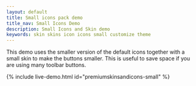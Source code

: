 ```yaml
---
layout: default
title: Small icons pack demo
title_nav: Small Icons Demo
description: Small Icons and Skin demo
keywords: skin skins icon icons small customize theme
---
```


This demo uses the smaller version of the default icons together with a small skin to make the buttons smaller. This is useful to save space if you are using many toolbar buttons.

{% include live-demo.html id="premiumskinsandicons-small" %}
